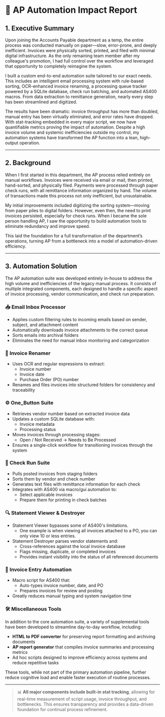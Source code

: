 # 🧾 AP Automation Impact Report

## 1. Executive Summary

Upon joining the Accounts Payable department as a temp, the entire process was conducted manually on paper—slow, error-prone, and deeply inefficient. Invoices were physically sorted, printed, and filed with minimal digital infrastructure. As the only remaining team member after my colleague's promotion, I had full control over the workflow and leveraged that opportunity to completely reimagine the system.

I built a custom end-to-end automation suite tailored to our exact needs. This includes an intelligent email processing system with rule-based sorting, OCR-enhanced invoice renaming, a processing queue tracker powered by a SQLite database, check run batching, and automated AS400 macros. From data extraction to remittance generation, nearly every step has been streamlined and digitized.

The results have been dramatic: invoice throughput has more than doubled, manual entry has been virtually eliminated, and error rates have dropped. With stat-tracking embedded in every major script, we now have quantifiable metrics proving the impact of automation. Despite a high invoice volume and systemic inefficiencies outside my control, my automation systems have transformed the AP function into a lean, high-output operation.

---

## 2. Background

When I first started in this department, the AP process relied entirely on manual workflows. Invoices were received via email or mail, then printed, hand-sorted, and physically filed. Payments were processed through paper check runs, with all remittance information organized by hand. The volume of transactions made this process not only inefficient, but unsustainable.

My initial improvements included digitizing the sorting system—moving from paper piles to digital folders. However, even then, the need to print invoices persisted, especially for check runs. When I became the sole person handling AP, I saw the opportunity to build automation tools to eliminate redundancy and improve speed.

This laid the foundation for a full transformation of the department’s operations, turning AP from a bottleneck into a model of automation-driven efficiency.

---

## 3. Automation Solution

The AP automation suite was developed entirely in-house to address the high volume and inefficiencies of the legacy manual process. It consists of multiple integrated components, each designed to handle a specific aspect of invoice processing, vendor communication, and check run preparation.

### 📥 Email Inbox Processor
- Applies custom filtering rules to incoming emails based on sender, subject, and attachment content
- Automatically downloads invoice attachments to the correct queue
- Sorts emails into archival folders
- Eliminates the need for manual inbox monitoring and categorization

### 🧾 Invoice Renamer
- Uses OCR and regular expressions to extract:
  - Invoice number
  - Invoice date
  - Purchase Order (PO) number
- Renames and files invoices into structured folders for consistency and traceability

### ⚙️ One_Button Suite
- Retrieves vendor number based on extracted invoice data
- Updates a custom SQLite database with:
  - Invoice metadata
  - Processing status
- Moves invoices through processing stages:
  - Open / Not Received → Needs to Be Processed
- Ensures a single-click workflow for transitioning invoices through the system

### 🏦 Check Run Suite
- Pulls posted invoices from staging folders
- Sorts them by vendor and check number
- Generates text files with remittance information for each check
- Integrates with AS400 via macro/gui automation to:
  - Select applicable invoices
  - Prepare them for printing in check batches

### 🔍 Statement Viewer & Destroyer
- Statement Viewer bypasses some of AS400's limitations. 
  - One example is when viewing all invoices attached to a PO, you can only view 10 or less entries.
- Statement Destroyer parses vendor statements and:
  - Cross-references against the local invoice database
  - Flags missing, duplicate, or completed invoices
  - Provides instant visibility into the status of all referenced documents

### 🤖 Invoice Entry Automation
- Macro script for AS400 that:
  - Auto-types invoice number, date, and PO
  - Prepares invoices for review and posting
- Greatly reduces manual typing and system navigation time

### 🛠️ Miscellaneous Tools
In addition to the core automation suite, a variety of supplemental tools have been developed to streamline day-to-day workflow, including:

- **HTML to PDF converter** for preserving report formatting and archiving documents
- **AP report generator** that compiles invoice summaries and processing metrics
- Ad hoc scripts designed to improve efficiency across systems and reduce repetitive tasks

These tools, while not part of the primary automation pipeline, further reduce cognitive load and enable faster execution of routine processes.

---

> 📊 **All major components include built-in stat tracking**, allowing for real-time measurement of script usage, invoice throughput, and bottlenecks. This ensures transparency and provides a data-driven foundation for continual process refinement.

